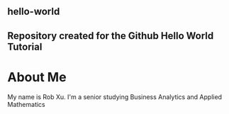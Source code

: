 ## hello-world
Repository created for the Github Hello World Tutorial
--------------------------------------------------------------------
# About Me
My name is Rob Xu. I'm a senior studying Business Analytics and Applied Mathematics
